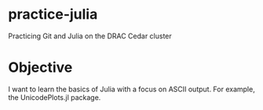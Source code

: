 # practice-julia
Practicing Git and Julia on the DRAC Cedar cluster

# Objective
I want to learn the basics of Julia with a focus on ASCII output. For example, the UnicodePlots.jl package.
